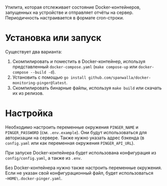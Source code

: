 Утилита, которая отслеживает состояние Docker-контейнеров, запущенных на устройстве и отправляет отчёты на сервер. Периодичность настраивается в формате cron-строки.

# Установка или запуск
Существует два варианта:
1. Скомпилировать и поместить в Docker-контейнер, используя представленный `docker-compose.yaml` (`make compose-up` или `docker-compose --build -d`).
2. Установить с помощью `go install github.com/spanwalla/docker-monitoring-pinger@latest`.
3. Скомпилировать бинарные файлы, используя `make build` или скачать их из релизов.

# Настройка
Необходимо настроить переменные окружения `PINGER_NAME` и `PINGER_PASSWORD` (см. `.env.example`). Они будут использоваться для авторизации на сервере. Также нужно указать адрес бэкенда (в `config.yaml` или как переменная окружения `PINGER_API_URL`).

При запуске Docker-контейнера будет использована конфигурация из `config/config.yaml`, а также из `.env`.

Без Docker-контейнера нужно также настроить переменные окружения. Если не указан свой конфигурационный файл, будет использоваться `~HOME\.docker-pinger.yaml`.
